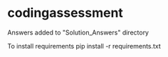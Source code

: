 # codingassessment
Answers added to "Solution_Answers" directory 

To install requirements 
pip install -r requirements.txt

